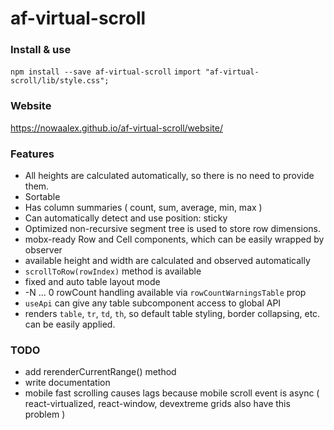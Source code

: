 # af-virtual-scroll

### Install & use
`npm install --save af-virtual-scroll`
`import "af-virtual-scroll/lib/style.css";`

### Website
https://nowaalex.github.io/af-virtual-scroll/website/

### Features
* All heights are calculated automatically, so there is no need to provide them.
* Sortable
* Has column summaries ( count, sum, average, min, max )
* Can automatically detect and use position: sticky
* Optimized non-recursive segment tree is used to store row dimensions.
* mobx-ready Row and Cell components, which can be easily wrapped by observer
* available height and width are calculated and observed automatically
* `scrollToRow(rowIndex)` method is available
* fixed and auto table layout mode
* -N ... 0 rowCount handling available via `rowCountWarningsTable` prop
* `useApi` can give any table subcomponent access to global API
* renders `table`, `tr`, `td`, `th`, so default table styling, border collapsing, etc. can be easily applied.

### TODO
* add rerenderCurrentRange() method
* write documentation
* mobile fast scrolling causes lags because mobile scroll event is async ( react-virtualized, react-window, devextreme grids also have this problem )